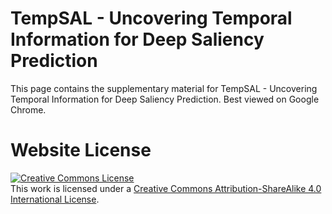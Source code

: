 # TempSAL - Uncovering Temporal Information for Deep Saliency Prediction

This page contains the supplementary material for TempSAL - Uncovering Temporal Information for Deep Saliency Prediction.  Best viewed on Google Chrome.






# Website License
<a rel="license" href="http://creativecommons.org/licenses/by-sa/4.0/"><img alt="Creative Commons License" style="border-width:0" src="https://i.creativecommons.org/l/by-sa/4.0/88x31.png" /></a><br />This work is licensed under a <a rel="license" href="http://creativecommons.org/licenses/by-sa/4.0/">Creative Commons Attribution-ShareAlike 4.0 International License</a>.
